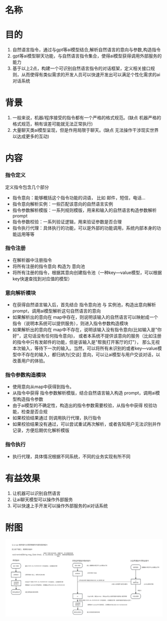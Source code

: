 # 名称

# 目的

1. 自然语言指令，通过与gpt等ai模型结合,解析自然语言的意向与参数,构造指令
2. gpt等ai模型聊天功能，与自然语言指令集合，使得ai模型获得调用外部服务的能力
3. 基于以上2点，构建一个可识别自然语言指令的对话框架，定义相关接口规则，从而使得有类似需求的开发人员可以快速开发出可以满足个性化需求的ai对话系统

# 背景

1. 一般来说，机器/程序接受的指令都有一个严格的格式规范。(缺点 机器严格的格式规范，稍有误差可能就无法正常执行)
2. 大量聊天类ai模型呈现，但是作用局限于聊天。(缺点 无法操作干涉现实世界以达成更多的互动)

# 内容

### 指令定义
定义指令包含几个部分
- 指令意向：能够概括这个指令功能的词语， 比如 邮件，短信，电话...
- 指令意向解析实例：一些匹配该意向的自然语言实例
- 指令参数解析模版：一系列规则模版，用来和输入的自然语言构造参数解析prompt
- 指令参数校验：一系列验证逻辑，用来验证参数是否合理
- 指令执行代理：具体执行的功能，可以是外部的功能调用，系统内部本身的功能运用等等

### 指令注册

- 在解析器中注册指令
- 将所有注册的指令意向 构造为 意向池 
- 将所有注册的指令，根据其意向创建指令池（一种key—value模型，可以根据key快速查找到对应值的模型）

### 意向解析模块

- 在获得自然语言输入后，首先结合 指令意向池 与 实例池，构造出意向解析prompt，调用ai模型解析这句自然语言的意向
- 如果解析出的意向在 map中存在，则说明该输入的自然语言可以映射成一个指令（说明本系统可以提供服务），则进入指令参数构造模块
- 如果解析出的意向在 map中不存在，说明该输入没有指令意向(比如输入是"你好"，这句话没有任何指令意向)，
  或者本系统不提供该意向的服务（比如注册的指令中只有发邮件的功能，但是该输入是"帮我打开客厅的灯"），
  那么无视本次输入，等待下一次的输入。当然，可以将所有未识别的或者key—value模型中不存在的输入，都归纳为[交谈]
  意向，可以让ai模型与用户交谈对话，以改善用户的体验。

### 指令参数构造模块

- 使用意向从map中获得到指令。
- 从指令中获得 指令参数解析模版，结合自然语言输入构造 prompt，调用ai模型构造指令参数
- 由于ai模型的不确定性，构造出的指令参数需要校验，从指令中获得 校验功能，检查是否合规
- 如果校验结果通过 则调用执行代理，执行指令
- 如果校验结果没有通过，可以尝试重试再次解析，或者告知用户无法识别并作记录，方便后期优化解析模版

### 指令执行

- 执行代理，具体情况根据不同系统，不同的业务实现有所不同

# 有益效果

1. 让机器可以识别自然语言
2. 让ai聊天模型可以操作外部服务
3. 可以快速上手开发可以操作外部服务的ai对话系统

# 附图

![des](img/design.jpg)
